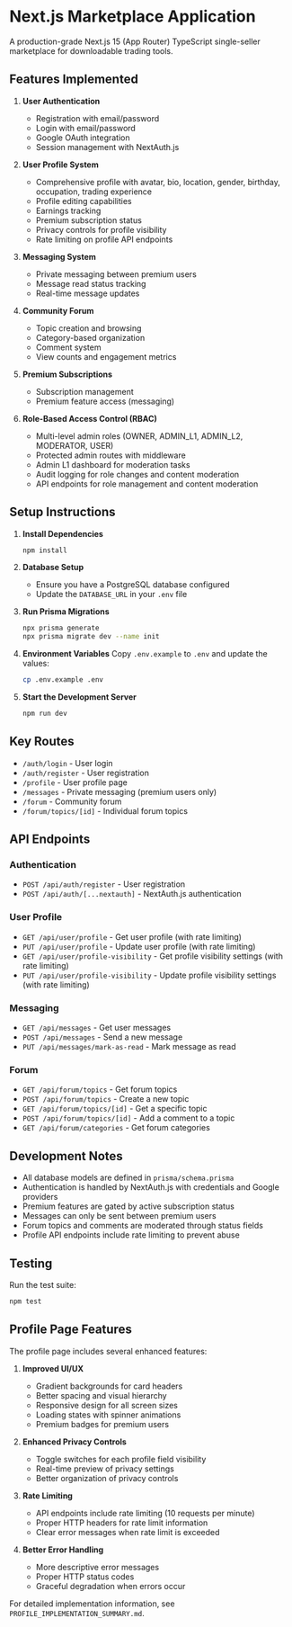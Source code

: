# Next.js Marketplace Application

A production-grade Next.js 15 (App Router) TypeScript single-seller marketplace for downloadable trading tools.

## Features Implemented

1. **User Authentication**
   - Registration with email/password
   - Login with email/password
   - Google OAuth integration
   - Session management with NextAuth.js

2. **User Profile System**
   - Comprehensive profile with avatar, bio, location, gender, birthday, occupation, trading experience
   - Profile editing capabilities
   - Earnings tracking
   - Premium subscription status
   - Privacy controls for profile visibility
   - Rate limiting on profile API endpoints

3. **Messaging System**
   - Private messaging between premium users
   - Message read status tracking
   - Real-time message updates

4. **Community Forum**
   - Topic creation and browsing
   - Category-based organization
   - Comment system
   - View counts and engagement metrics

5. **Premium Subscriptions**
   - Subscription management
   - Premium feature access (messaging)

6. **Role-Based Access Control (RBAC)**
   - Multi-level admin roles (OWNER, ADMIN_L1, ADMIN_L2, MODERATOR, USER)
   - Protected admin routes with middleware
   - Admin L1 dashboard for moderation tasks
   - Audit logging for role changes and content moderation
   - API endpoints for role management and content moderation

## Setup Instructions

1. **Install Dependencies**
   ```bash
   npm install
   ```

2. **Database Setup**
   - Ensure you have a PostgreSQL database configured
   - Update the `DATABASE_URL` in your `.env` file

3. **Run Prisma Migrations**
   ```bash
   npx prisma generate
   npx prisma migrate dev --name init
   ```

4. **Environment Variables**
   Copy `.env.example` to `.env` and update the values:
   ```bash
   cp .env.example .env
   ```

5. **Start the Development Server**
   ```bash
   npm run dev
   ```

## Key Routes

- `/auth/login` - User login
- `/auth/register` - User registration
- `/profile` - User profile page
- `/messages` - Private messaging (premium users only)
- `/forum` - Community forum
- `/forum/topics/[id]` - Individual forum topics

## API Endpoints

### Authentication
- `POST /api/auth/register` - User registration
- `POST /api/auth/[...nextauth]` - NextAuth.js authentication

### User Profile
- `GET /api/user/profile` - Get user profile (with rate limiting)
- `PUT /api/user/profile` - Update user profile (with rate limiting)
- `GET /api/user/profile-visibility` - Get profile visibility settings (with rate limiting)
- `PUT /api/user/profile-visibility` - Update profile visibility settings (with rate limiting)

### Messaging
- `GET /api/messages` - Get user messages
- `POST /api/messages` - Send a new message
- `PUT /api/messages/mark-as-read` - Mark message as read

### Forum
- `GET /api/forum/topics` - Get forum topics
- `POST /api/forum/topics` - Create a new topic
- `GET /api/forum/topics/[id]` - Get a specific topic
- `POST /api/forum/topics/[id]` - Add a comment to a topic
- `GET /api/forum/categories` - Get forum categories

## Development Notes

- All database models are defined in `prisma/schema.prisma`
- Authentication is handled by NextAuth.js with credentials and Google providers
- Premium features are gated by active subscription status
- Messages can only be sent between premium users
- Forum topics and comments are moderated through status fields
- Profile API endpoints include rate limiting to prevent abuse

## Testing

Run the test suite:
```bash
npm test
```

## Profile Page Features

The profile page includes several enhanced features:

1. **Improved UI/UX**
   - Gradient backgrounds for card headers
   - Better spacing and visual hierarchy
   - Responsive design for all screen sizes
   - Loading states with spinner animations
   - Premium badges for premium users

2. **Enhanced Privacy Controls**
   - Toggle switches for each profile field visibility
   - Real-time preview of privacy settings
   - Better organization of privacy controls

3. **Rate Limiting**
   - API endpoints include rate limiting (10 requests per minute)
   - Proper HTTP headers for rate limit information
   - Clear error messages when rate limit is exceeded

4. **Better Error Handling**
   - More descriptive error messages
   - Proper HTTP status codes
   - Graceful degradation when errors occur

For detailed implementation information, see `PROFILE_IMPLEMENTATION_SUMMARY.md`.